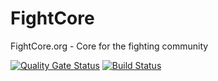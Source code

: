 # FightCore

FightCore.org - Core for the fighting community

[![Quality Gate Status](https://sonarcloud.io/api/project_badges/measure?project=FightCore_FightCore&metric=alert_status)](https://sonarcloud.io/dashboard?id=FightCore_FightCore)
[![Build Status](https://travis-ci.com/FightCore/FightCore.svg?branch=dev)](https://travis-ci.com/FightCore/FightCore)
